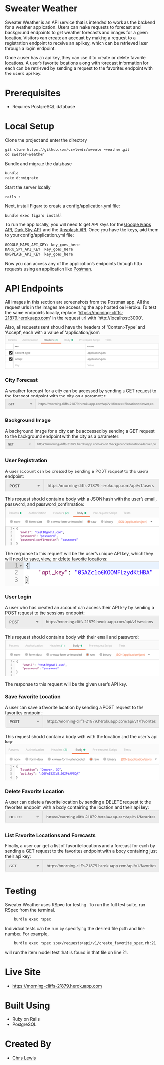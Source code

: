 # Sweater Weather

Sweater Weather is an API service that is intended to work as the backend for a weather application. Users can make requests to forecast and background endpoints to get weather forecasts and images for a given location. Visitors can create an account by making a request to a registration endpoint to receive an api key, which can be retrieved later through a login endpoint. 

Once a user has an api key, they can use it to create or delete favorite locations. A user’s favorite locations along with forecast information for each can be retrieved by sending a request to the favorites endpoint with the user’s api key.

# Prerequisites

- Requires PostgreSQL database

# Local Setup

Clone the project and enter the directory

    git clone https://github.com/csvlewis/sweater-weather.git
    cd sweater-weather

Bundle and migrate the database

    bundle
    rake db:migrate

Start the server locally

    rails s

Next, install Figaro to create a config/application.yml file:

    bundle exec figaro install

To run the app locally, you will need to get API keys for the [Google Maps API](https://developers.google.com/maps/documentation/geocoding/get-api-key), [Dark Sky API](https://darksky.net/dev/register), and the [Unsplash API](https://unsplash.com/developers). Once you have the keys, add them to your config/application.yml file:

    GOOGLE_MAPS_API_KEY: key_goes_here
    DARK_SKY_API_KEY: key_goes_here
    UNSPLASH_API_KEY: key_goes_here

Now you can access any of the application’s endpoints through http requests using an application like [Postman](https://www.getpostman.com/).

# API Endpoints

All images in this section are screenshots from the Postman app.
All the request urls in the images are accessing the app hosted on Heroku. To test the same endpoints locally, replace ‘https://morning-cliffs-21879.herokuapp.com' in the request url with ‘http://localhost:3000'.

Also, all requests sent should have the headers of ‘Content-Type’ and ‘Accept’, each with a value of ‘application/json’: 
![Default Headers](/images/general_headers.png?raw=true)

### City Forecast ###
A weather forecast for a city can be accessed by sending a GET request to the forecast endpoint with the city as a parameter: 
![Forecast Request](/images/forecast_request.png?raw=true)

### Background Image ###
A background image for a city can be accessed by sending a GET request to the background endpoint with the city as a parameter: 
![Background Request](/images/background_request.png?raw=true)

### User Registration ###
A user account can be created by sending a POST request to the users endpoint: 
![Register User](/images/register_user_request.png?raw=true)
 
This request should contain a body with a JSON hash with the user’s email, password, and password_confirmation: 
![Register User Body](/images/register_user_request_headers.png?raw=true)

The response to this request will be the user’s unique API key, which they will need to save, view, or delete favorite locations: 
![Register User Response](/images/register_user_request_response.png?raw=true)

### User Login ###
A user who has created an account can access their API key by sending a POST request to the sessions endpoint: 
![Login User](/images/login_user_request.png?raw=true)

This request should contain a body with their email and password: 
![Login User Body](/images/login_user_request_headers.png?raw=true)

The response to this request will be the given user’s API key.

### Save Favorite Location ###
A user can save a favorite location by sending a POST request to the favorites endpoint: 
![Create Favorite Request](/images/create_favorite_request.png?raw=true)

This request should contain a body with with the location and the user's api key: 
![Create Favorite Request Body](/images/create_favorite_request_headers.png?raw=true)


### Delete Favorite Location ###
A user can delete a favorite location by sending a DELETE request to the favorites endpoint with a body containing the location and their api key: 
![Delete Favorite Request](/images/delete_favorite_request.png?raw=true)

### List Favorite Locations and Forecasts ###
Finally, a user can get a list of favorite locations and a forecast for each by sending a GET request to the favorites endpoint with a body containing just their api key: 
![List Favorites Request](/images/list_favorites_request.png?raw=true)

# Testing

Sweater Weather uses RSpec for testing. To run the full test suite, run RSpec from the terminal.

        bundle exec rspec
        
Individual tests can be run by specifying the desired file path and line number. For example,

        bundle exec rspec spec/requests/api/v1/create_favorite_spec.rb:21
        
will run the item model test that is found in that file on line 21.

# Live Site

- https://morning-cliffs-21879.herokuapp.com

# Built Using
- Ruby on Rails
- PostgreSQL

# Created By
- [Chris Lewis](https://github.com/csvlewis)
